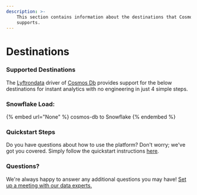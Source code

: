 ```yaml
---
description: >-
    This section contains information about the destinations that Cosmos Db
    supports.
---
```


# Destinations

### Supported Destinations

The [Lyftrondata](https://www.lyftrondata.com/) driver of [Cosmos Db](None) provides support for the below destinations for instant analytics with no engineering in just 4 simple steps.

### Snowflake Load:

{% embed url="None" %}
cosmos-db to Snowflake
{% endembed %}

### Quickstart Steps

Do you have questions about how to use the platform? Don't worry; we've got you covered. Simply follow the quickstart instructions [here](README.md).

### Questions? <a href="#questions" id="questions"></a>

We're always happy to answer any additional questions you may have! [Set up a meeting with our data experts.](https://www.lyftrondata.com/book-a-meeting/)
